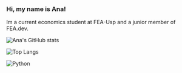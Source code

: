 ### Hi, my name is Ana!

Im a current economics student at FEA-Usp and a junior member of FEA.dev.

![Ana's GitHub stats](https://github-readme-stats.vercel.app/api?username=ana-werneck&show_icons=true&theme=dracula)

![Top Langs](https://github-readme-stats.vercel.app/api/top-langs/?username=ana-werneck&show_icons=true&theme=dracula)

![Python](https://img.shields.io/badge/Python-FFD43B?style=for-the-badge&logo=python&logoColor=blue)

